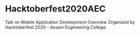 # Hacktoberfest2020AEC

Talk on Mobile Application Development Overview 
Organized by Hacktoberfest 2020 - Assam Engineering College.

